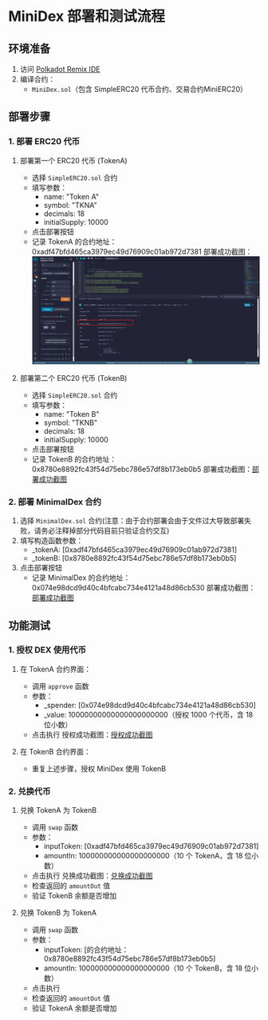 # MiniDex 部署和测试流程

## 环境准备

1. 访问 [Polkadot Remix IDE](https://remix.polkadot.io/)
2. 编译合约：
   - `MiniDex.sol`（包含 SimpleERC20 代币合约、交易合约MiniERC20）

## 部署步骤

### 1. 部署 ERC20 代币

1. 部署第一个 ERC20 代币 (TokenA)
   - 选择 `SimpleERC20.sol` 合约
   - 填写参数：
     - name: "Token A"
     - symbol: "TKNA"
     - decimals: 18
     - initialSupply: 10000
   - 点击部署按钮
   - 记录 TokenA 的合约地址：0xadf47bfd465ca3979ec49d76909c01ab972d7381
   部署成功截图：![部署成功截图](./pic/Token_A.png)

2. 部署第二个 ERC20 代币 (TokenB)
   - 选择 `SimpleERC20.sol` 合约
   - 填写参数：
     - name: "Token B"
     - symbol: "TKNB"
     - decimals: 18
     - initialSupply: 10000
   - 点击部署按钮
   - 记录 TokenB 的合约地址：0x8780e8892fc43f54d75ebc786e57df8b173eb0b5
   部署成功截图：[部署成功截图](./pic/Token_B.png)

### 2. 部署 MinimalDex 合约

1. 选择 `MinimalDex.sol` 合约(注意：由于合约部署会由于文件过大导致部署失败，请务必注释掉部分代码目前只验证合约交互)
2. 填写构造函数参数：
   - _tokenA: [0xadf47bfd465ca3979ec49d76909c01ab972d7381]
   - _tokenB: [0x8780e8892fc43f54d75ebc786e57df8b173eb0b5]
3. 点击部署按钮
   - 记录 MinimalDex 的合约地址：0x074e98dcd9d40c4bfcabc734e4121a48d86cb530
   部署成功截图：[部署成功截图](./pic/Minimal.png)

## 功能测试

### 1. 授权 DEX 使用代币

1. 在 TokenA 合约界面：
   - 调用 `approve` 函数
   - 参数：
     - _spender: [0x074e98dcd9d40c4bfcabc734e4121a48d86cb530]
     - _value: 10000000000000000000000（授权 1000 个代币，含 18 位小数）
   - 点击执行
   授权成功截图：[授权成功截图](./pic/Token_A_approve.png)

2. 在 TokenB 合约界面：
   - 重复上述步骤，授权 MiniDex 使用 TokenB


### 2. 兑换代币

1. 兑换 TokenA 为 TokenB
   - 调用 `swap` 函数
   - 参数：
     - inputToken: [0xadf47bfd465ca3979ec49d76909c01ab972d7381]
     - amountIn: 100000000000000000000（10 个 TokenA，含 18 位小数）
   - 点击执行
   兑换成功截图：[兑换成功截图](./pic/swaft.png)
   - 检查返回的 `amountOut` 值
   - 验证 TokenB 余额是否增加

2. 兑换 TokenB 为 TokenA
   - 调用 `swap` 函数
   - 参数：
     - inputToken: [的合约地址：0x8780e8892fc43f54d75ebc786e57df8b173eb0b5]
     - amountIn: 100000000000000000000（10 个 TokenB，含 18 位小数）
   - 点击执行
   - 检查返回的 `amountOut` 值
   - 验证 TokenA 余额是否增加

